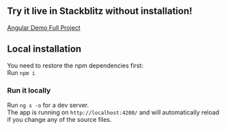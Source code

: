 



## Try it live in Stackblitz without installation!

<a href="https://stackblitz.com/github/ldex/angular-full-project" target="_blank">Angular Demo Full Project</a> 


## Local installation

You need to restore the npm dependencies first:  
Run `npm i`

### Run it locally

Run `ng s -o` for a dev server.  
The app is running on `http://localhost:4200/` and will automatically reload if you change any of the source files.
